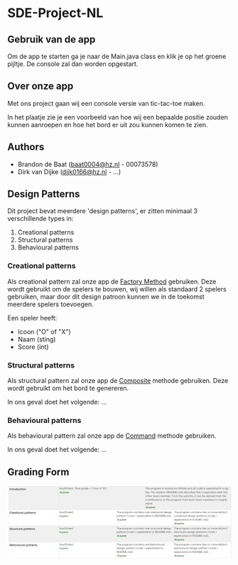 # SDE-Project-NL
## Gebruik van de app
Om de app te starten ga je naar de Main.java class en klik je op het groene pijltje.
De console zal dan worden opgestart.

## Over onze app
Met ons project gaan wij een console versie van tic-tac-toe maken.

In het plaatje zie je een voorbeeld van hoe wij een bepaalde positie zouden kunnen aanroepen
en hoe het bord er uit zou kunnen komen te zien.

## Authors
- Brandon de Baat ([baat0004@hz.nl](baat0004@hz.nl) - 00073578)
- Dirk van Dijke ([dijk0166@hz.nl](dijk0166@hz.nl) - ...)

## Design Patterns
Dit project bevat meerdere 'design patterns', er zitten minimaal 3 verschillende types in:
1. Creational patterns
2. Structural patterns
3. Behavioural patterns

### Creational patterns
Als creational pattern zal onze app de [Factory Method](https://refactoring.guru/design-patterns/factory-method) gebruiken.
Deze wordt gebruikt om de spelers te bouwen, wij willen als standaard 2 spelers gebruiken,
maar door dit design patroon kunnen we in de toekomst meerdere spelers toevoegen.

Een speler heeft:
- Icoon ("O" of "X")
- Naam (sting)
- Score (int)

### Structural patterns
Als structural pattern zal onze app de [Composite](https://refactoring.guru/design-patterns/composite) methode gebruiken.
Deze wordt gebruikt om het bord te genereren.

In ons geval doet het volgende:
...

### Behavioural patterns
Als behavioural pattern zal onze app de [Command](https://refactoring.guru/design-patterns/command) methode gebruiken.



In ons geval doet het volgende:
...

## Grading Form
![img.png](img.png)